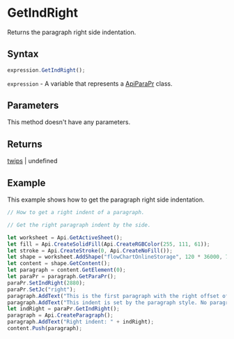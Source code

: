 # GetIndRight

Returns the paragraph right side indentation.

## Syntax

```javascript
expression.GetIndRight();
```

`expression` - A variable that represents a [ApiParaPr](../ApiParaPr.md) class.

## Parameters

This method doesn't have any parameters.

## Returns

[twips](../../Enumeration/twips.md) \| undefined

## Example

This example shows how to get the paragraph right side indentation.

```javascript editor-xlsx
// How to get a right indent of a paragraph.

// Get the right paragraph indent by the side.

let worksheet = Api.GetActiveSheet();
let fill = Api.CreateSolidFill(Api.CreateRGBColor(255, 111, 61));
let stroke = Api.CreateStroke(0, Api.CreateNoFill());
let shape = worksheet.AddShape("flowChartOnlineStorage", 120 * 36000, 70 * 36000, fill, stroke, 0, 2 * 36000, 0, 3 * 36000);
let content = shape.GetContent();
let paragraph = content.GetElement(0);
let paraPr = paragraph.GetParaPr();
paraPr.SetIndRight(2880);
paraPr.SetJc("right");
paragraph.AddText("This is the first paragraph with the right offset of 2 inches set to it. ");
paragraph.AddText("This indent is set by the paragraph style. No paragraph inline style is applied. ");
let indRight = paraPr.GetIndRight();
paragraph = Api.CreateParagraph();
paragraph.AddText("Right indent: " + indRight);
content.Push(paragraph);
```
